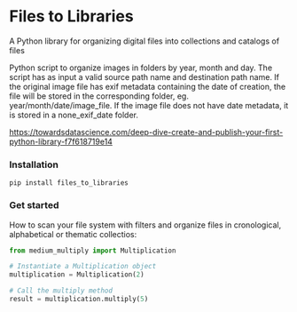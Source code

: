 # Files to Libraries
A Python library for organizing digital files into collections and catalogs of files

Python script to organize images in folders by year, month and day.
The script has as input a valid source path name and destination path name. 
If the original image file has exif metadata containing the date of creation, 
the file will be stored in the corresponding folder, eg. year/month/date/image_file. 
If the image file does not have date metadata, it is stored in a none_exif_date folder.

https://towardsdatascience.com/deep-dive-create-and-publish-your-first-python-library-f7f618719e14


### Installation
```
pip install files_to_libraries
```

### Get started
How to scan your file system with filters and organize files in cronological, alphabetical or thematic collectios:

```Python
from medium_multiply import Multiplication

# Instantiate a Multiplication object
multiplication = Multiplication(2)

# Call the multiply method
result = multiplication.multiply(5)
```